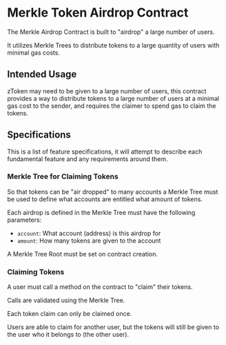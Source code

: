 # Merkle Token Airdrop Contract

The Merkle Airdrop Contract is built to "airdrop" a large number of users.

It utilizes Merkle Trees to distribute tokens to a large quantity of users with minimal gas costs.

## Intended Usage

zToken may need to be given to a large number of users, this contract provides a way to distribute tokens to a large number of users at a minimal gas cost to the sender, and requires the claimer to spend gas to claim the tokens.

## Specifications

This is a list of feature specifications, it will attempt to describe each fundamental feature and any requirements around them.

### Merkle Tree for Claiming Tokens

So that tokens can be "air dropped" to many accounts a Merkle Tree must be used to define what accounts are entitled what amount of tokens.

Each airdrop is defined in the Merkle Tree must have the following parameters:

- `account`: What account (address) is this airdrop for
- `amount`: How many tokens are given to the account

A Merkle Tree Root must be set on contract creation.

### Claiming Tokens

A user must call a method on the contract to "claim" their tokens.

Calls are validated using the Merkle Tree.

Each token claim can only be claimed once.

Users are able to claim for another user, but the tokens will still be given to the user who it belongs to (the other user).
